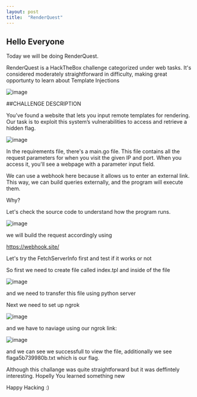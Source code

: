```yaml
---
layout: post
title:  "RenderQuest"
---
```


## Hello Everyone
Today we will be doing RenderQuest.

RenderQuest is a HackTheBox challenge categorized under web tasks. It's considered moderately straightforward in difficulty, making great opportunty to learn about Template Injections

![image](https://github.com/Unc3nny02/unc3nny02.github.io/assets/127601349/97596be8-b015-4717-9747-df09c86531ee)

##CHALLENGE DESCRIPTION

You’ve found a website that lets you input remote templates for rendering. Our task is to exploit this system’s vulnerabilities to access and retrieve a hidden flag. 

![image](https://github.com/Unc3nny02/unc3nny02.github.io/assets/127601349/5eb9cc00-1389-4eb3-9c3e-3d73abf96369)


In the requirements file, there's a main.go file. This file contains all the request parameters for when you visit the given IP and port. When you access it, you'll see a webpage with a parameter input field.

We can use a webhook here because it allows us to enter an external link. This way, we can build queries externally, and the program will execute them.

Why?

Let's check the source code to understand how the program runs.

![image](https://github.com/Unc3nny02/unc3nny02.github.io/assets/127601349/feee76cb-2c4c-450f-bf8f-737bd3ada18f)

we will build the request accordingly using

https://webhook.site/

Let's try the FetchServerInfo first and test if it works or not

So first we need to create file called index.tpl and inside of the file

![image](https://github.com/Unc3nny02/unc3nny02.github.io/assets/127601349/8ad2b9b1-c947-4a2e-8e8c-a2c07b373fee)

and we need to transfer this file using python server 

Next we need to set up ngrok

![image](https://github.com/Unc3nny02/unc3nny02.github.io/assets/127601349/2b68339f-3fcf-4b8b-9a17-f7969b152079)

and we have to naviage using our ngrok link:

![image](https://github.com/Unc3nny02/unc3nny02.github.io/assets/127601349/5776585f-b9f8-4aa2-b7b2-0e7a2f9a0a5f)

and we can see we successfull to view the file, additionally we see flaga5b739980b.txt which is our flag.

Although this challange was quite straightforward but it was deffintely interesting. Hopelly You learned something new

Happy Hacking :)



